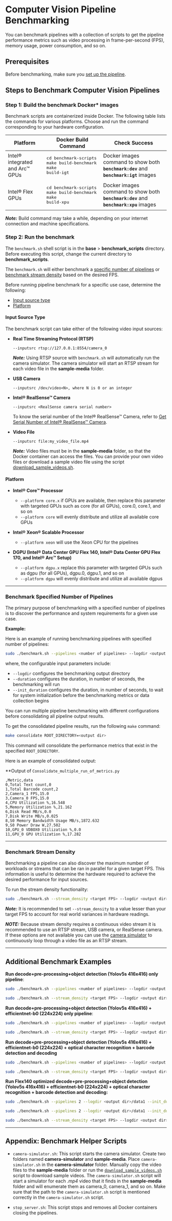 # Computer Vision Pipeline Benchmarking

You can benchmark pipelines with a collection of scripts to get the pipeline performance metrics such as video processing in frame-per-second (FPS), memory usage, power consumption, and so on.

## Prerequisites
Before benchmarking, make sure you [set up the pipeline](./pipelinesetup.md).

## Steps to Benchmark Computer Vision Pipelines

### Step 1: Build the benchmark Docker* images
Benchmark scripts are containerized inside Docker. The following table lists the commands for various platforms. Choose and run the command corresponding to your hardware configuration.

| Platform                                   | Docker Build Command      | Check Success                                |
| ------------------------------------------ | ------------------------- |----------------------------------------------|
| Intel® integrated and Arc™ GPUs | <pre>cd benchmark-scripts<br>make build-benchmark<br>make build-igt</pre> | Docker images command to show both <b>`benchmark:dev`</b> and <b>`benchmark:igt`</b> images |
| Intel® Flex GPUs   | <pre>cd benchmark-scripts<br>make build-benchmark<br>make build-xpu</pre> | Docker images command to show both <b>`benchmark:dev`</b> and <b>`benchmark:xpu`</b> images |

**_Note:_** Build command may take a while, depending on your internet connection and machine specifications.

### Step 2: Run the benchmark
The `benchmark.sh` shell script is in the **base** > **benchmark_scripts** directory. Before executing this script, change the current directory to **benchmark_scripts**.

The `benchmark.sh` will either benchmark a [specific number of pipelines](./pipelinebenchmarking.md#benchmark-specified-number-of-ipelines) or [benchmark stream density](./pipelinebenchmarking.md#benchmark-stream-density) based on the desired FPS.  
  
Before running pipeline benchmark for a specific use case, determine the following:

- [Input source type](./pipelinebenchmarking.md#input-source-type)
- [Platform](./pipelinebenchmarking.md#platform)

#### Input Source Type

The benchmark script can take either of the following video input sources:

- **Real Time Streaming Protocol (RTSP)**
     ```
     --inputsrc rtsp://127.0.0.1:8554/camera_0
     ```
   **_Note:_** Using RTSP source with `benchmark.sh` will automatically run the camera simulator. The camera simulator will start an RTSP stream for each video file in the **sample-media** folder.

- **USB Camera**
    ```
    --inputsrc /dev/video<N>, where N is 0 or an integer
    ```
- **Intel® RealSense™ Camera**
    ```
    --inputsrc <RealSense camera serial number>
    ```
    To know the serial number of the Intel® RealSense™ Camera, refer to [Get Serial Number of Intel® RealSense™ Camera](./camera_serial_number.md).

- **Video File**
    ```
    --inputsrc file:my_video_file.mp4
    ```
    **_Note:_** Video files must be in the **sample-media** folder, so that the Docker container can access the files. You can provide your own video files or download a sample video file using the script [download_sample_videos.sh](https://github.com/intel-retail/automated-self-checkout/blob/main/benchmark-scripts/download_sample_videos.sh).

#### Platform

- **Intel® Core™ Processor**
    - `--platform core.x` if GPUs are available, then replace this parameter with targeted GPUs such as core (for all GPUs), core.0, core.1, and so on
    - `--platform core` will evenly distribute and utilize all available core GPUs

- **Intel® Xeon® Scalable Processor**
    - `--platform xeon` will use the Xeon CPU for the pipelines

- **DGPU (Intel® Data Center GPU Flex 140,  Intel® Data Center GPU Flex 170, and Intel® Arc™ Setup)**

    - `--platform dgpu.x` replace this parameter with targeted GPUs such as dgpu (for all GPUs), dgpu.0, dgpu.1, and so on
    - `--platform dgpu` will evenly distribute and utilize all available dgpus

---

### Benchmark Specified Number of Pipelines

The primary purpose of benchmarking with a specified number of pipelines is to discover the performance and system requirements for a given use case.

**Example:** 

Here is an example of running benchmarking pipelines with specified number of pipelines:
```bash
sudo ./benchmark.sh --pipelines <number of pipelines> --logdir <output dir>/data --init_duration 30 --duration 120 --platform <core|xeon|dgpu.x> --inputsrc <ex:4k rtsp stream with 10 objects>
```

where, the configurable input parameters include: 
- `--logdir` configures the benchmarking output directory
- `--duration` configures the duration, in number of seconds, the benchmarking will run
- `--init_duration` configures the duration, in number of seconds, to wait for system initialization before the benchmarking metrics or data collection begins

You can run multiple pipeline benchmarking with different configurations before consolidating all pipeline output results.

To get the consolidated pipeline results, run the following `make` command:
```bash
make consolidate ROOT_DIRECTORY=<output dir>
```
This command will consolidate the performance metrics that exist in the specified `ROOT_DIRECTORY`. 

Here is an example of consolidated output: 

**Output of ``Consolidate_multiple_run_of_metrics.py``

```excel
,Metric,data
0,Total Text count,0
1,Total Barcode count,2
2,Camera_1 FPS,15.0
3,Camera_0 FPS,15.0
4,CPU Utilization %,16.548
5,Memory Utilization %,21.162
6,Disk Read MB/s,0.0
7,Disk Write MB/s,0.025
8,S0 Memory Bandwidth Usage MB/s,1872.632
9,S0 Power Draw W,27.502
10,GPU_0 VDBOX0 Utilization %,0.0
11,GPU_0 GPU Utilization %,17.282
```

---
### Benchmark Stream Density

Benchmarking a pipeline can also discover the maximum number of workloads or streams that can be ran in parallel for a given target FPS. This information is useful to determine the hardware required to achieve the desired performance for input sources.

To run the stream density functionality:
```bash
sudo ./benchmark.sh --stream_density <target FPS> --logdir <output dir>/data --init_duration 30 --duration 120 --platform <core|xeon|dgpu.x> --inputsrc <ex:4k rtsp stream with 10 objects>
```
**_Note:_** It is recommended to set ``--stream_density`` to a value lesser than your target FPS to account for real world variances in hardware readings.

**_NOTE:_** Because stream density requires a continuous video stream it is recommended to use an RTSP stream, USB camera, or RealSense camera. If these options are not available you can use the [camera simulator](#appendix-benchmark-helper-scripts) to continuously loop through a video file as an RTSP stream.

---
## Additional Benchmark Examples

**Run decode+pre-processing+object detection (Yolov5s 416x416) only pipeline**:

```bash
sudo ./benchmark.sh --pipelines <number of pipelines> --logdir <output dir>/data --init_duration 30 --duration 120 --platform <core|xeon|dgpu.x> --inputsrc <4k rtsp stream with 5 objects> --ocr_disabled --barcode_disabled --classification_disabled
```

```bash
sudo ./benchmark.sh --stream_density <target FPS> --logdir <output dir>/data --init_duration 30 --duration 120 --platform <core|xeon|dgpu.x> --inputsrc <ex:4k rtsp stream with 10 objects> --ocr_disabled --barcode_disabled --classification_disabled
```

**Run decode+pre-processing+object detection (Yolov5s 416x416) + efficientnet-b0 (224x224) only pipeline**:

```bash
sudo ./benchmark.sh --pipelines <number of pipelines> --logdir <output dir>/data --init_duration 30 --duration 120 --platform <core|xeon|dgpu.x> --inputsrc <4k rtsp stream with 5 objects> --ocr_disabled --barcode_disabled
```

```bash
sudo ./benchmark.sh --stream_density <target FPS> --logdir <output dir>/data --init_duration 30 --duration 120 --platform <core|xeon|dgpu.x> --inputsrc <ex:4k rtsp stream with 10 objects> --ocr_disabled --barcode_disabled
```

**Run  decode+pre-processing+object detection (Yolov5s 416x416) + efficientnet-b0 (224x224) + optical character recognition + barcode detection and decoding**

```bash
sudo ./benchmark.sh --pipelines <number of pipelines> --logdir <output dir>/data --init_duration 30 --duration 120 --platform <core|xeon|dgpu.x> --inputsrc <4k rtsp stream with 5 objects> --ocr 5 GPU
```

```bash
sudo ./benchmark.sh --stream_density <target FPS> --logdir <output dir>/data --init_duration 30 --duration 120 --platform <core|xeon|dgpu.x> --inputsrc <ex:4k rtsp stream with 10 objects> --ocr 5 GPU
```

**Run Flex140 optimized decode+pre-processing+object detection (Yolov5s 416x416) + efficientnet-b0 (224x224) + optical character recognition + barcode detection and decoding:**
```bash
sudo ./benchmark.sh --pipelines 2 --logdir <output dir>/data1 --init_duration 30 --duration 120 --platform dgpu.0 --inputsrc <4k rtsp stream with 5 objects> --ocr 5 GPU

sudo ./benchmark.sh --pipelines 2 --logdir <output dir>/data1 --init_duration 30 --duration 120 --platform dgpu.1 --inputsrc <4k rtsp stream with 5 objects> --ocr 5 GPU
```

```bash
sudo ./benchmark.sh --stream_density <target FPS> --logdir <output dir>/data --init_duration 30 --duration 120 --platform dgpu --inputsrc <ex:4k rtsp stream with 10 objects> --ocr 5 GPU
```

---
## Appendix: Benchmark Helper Scripts

- `camera-simulator.sh`: This script starts the camera simulator. Create two folders named **camera-simulator** and **sample-media**. Place `camera-simulator.sh` in the **camera-simulator** folder. Manually copy the video files to the **sample-media** folder or run the [`download_sample_videos.sh`](https://github.com/intel-retail/automated-self-checkout/blob/main/benchmark-scripts/download_sample_videos.sh) script to download sample videos. The `camera-simulator.sh` script will start a simulator for each *.mp4* video that it finds in the **sample-media** folder and will enumerate them as camera_0, camera_1, and so on. Make sure that the path to the `camera-simulator.sh` script is mentioned correctly in the `camera-simulator.sh` script.  

- `stop_server.sh`: This script stops and removes all Docker containers closing the pipelines.
